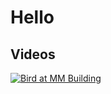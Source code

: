 # Hello
## Videos
[![Bird at MM Building](http://img.youtube.com/vi/Gjz0c6Q4_Y0/0.jpg)](http://www.youtube.com/watch?v=Gjz0c6Q4_Y0 "Bird at MM")


